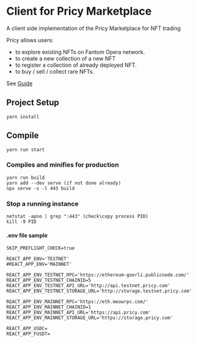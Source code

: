# Client for Pricy Marketplace

A client side implementation of the Pricy Marketplace for NFT trading

Pricy allows users: 
- to explore existing NFTs on Fantom Opera network.
- to create a new collection of a new NFT
- to register a collection of already deployed NFT.
- to buy / sell / collect rare NFTs.

See [Guide](https://docs.fantom.foundation/tutorials/collection-and-bundle-guide-on-artion)

## Project Setup
```
yarn install
```

## Compile
```
yarn run start
```

### Compiles and minifies for production
```
yarn run build
yarn add --dev serve (if not done already)
npx serve -s -l 443 build
```

### Stop a running instance
```
netstat -apno | grep ":443" (check\copy process PID)
kill -9 PID
```

#### .env file sample
```
SKIP_PREFLIGHT_CHECK=true

REACT_APP_ENV='TESTNET'
#REACT_APP_ENV='MAINNET'

REACT_APP_ENV_TESTNET_RPC='https://ethereum-goerli.publicnode.com/'
REACT_APP_ENV_TESTNET_CHAINID=5
REACT_APP_ENV_TESTNET_API_URL='http://api.testnet.pricy.com'
REACT_APP_ENV_TESTNET_STORAGE_URL='http://storage.testnet.pricy.com'

REACT_APP_ENV_MAINNET_RPC='https://eth.meowrpc.com/'
REACT_APP_ENV_MAINNET_CHAINID=1
REACT_APP_ENV_MAINNET_API_URL='https://api.pricy.com'
REACT_APP_ENV_MAINNET_STORAGE_URL='https://storage.pricy.com'

REACT_APP_USDC=
REACT_APP_FUSDT=
```
